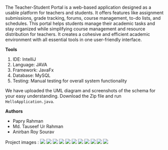 The Teacher-Student Portal is a web-based application designed as a usable platform for teachers and students. It offers features like assignment submissions, grade tracking, forums, course management, to-do lists, and schedules. This portal helps students manage their academic tasks and stay organized while simplifying course management and resource distribution for teachers. It creates a cohesive and efficient academic environment with all essential tools in one user-friendly interface.

**Tools**  
1. IDE: IntelliJ  
2. Language: JAVA  
3. Framework: JavaFx  
4. Database: MySQL  
5. Testing: Manual testing for overall system functionality

We have uploaded the UML diagram and screenshots of the schema for your easy understanding. Download the Zip file and run `HelloApplication.java`.

**Authors**  
- Papry Rahman  
- Md. Tauseef Ur Rahman  
- Anirban Roy Sourav

 Project images :
 <image src = "Screenshots/2_registration.jpg">
 <image src = "Screenshots/login.jpg">
 <image src = "Screenshots/studentdashboard.jpg">
 <image src = "Screenshots/cgpacalc.jpg">
 <image src = "Screenshots/resources.jpg">
 <image src = "Screenshots/rankofcgpa.png">
 <image src = "Screenshots/routine.jpg">
 <image src = "Screenshots/message.png">
 <image src = "Screenshots/chatbot.jpg">
 <image src = "Screenshots/studentsviewofassignment.jpg">
 <image src = "Screenshots/course_selection_teacher.png">
